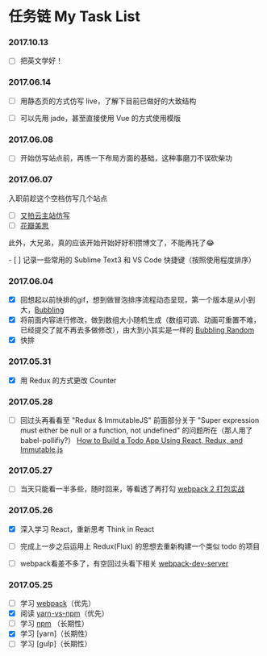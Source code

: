 # 任务链 My Task List




### 2017.10.13
- [ ] 把英文学好！






### 2017.06.14
- [ ] 用静态页的方式仿写 live，了解下目前已做好的大致结构
- [ ] 可以先用 jade，甚至直接使用 Vue 的方式使用模版


### 2017.06.08
- [ ] 开始仿写站点前，再练一下布局方面的基础，这种事磨刀不误砍柴功


### 2017.06.07
入职前趁这个空档仿写几个站点
- [ ] [又拍云主站仿写](https://www.upyun.com/)
- [ ] [花瓣美思](https://muse.huaban.com/)
<p>此外，大兄弟，真的应该开始开始好好积攒博文了，不能再托了😂</p>
- [ ] 记录一些常用的 Sublime Text3 和 VS Code 快捷键（按照使用程度排序）



### 2017.06.04
- [x] 回想起以前快排的gif，想到做冒泡排序流程动态呈现，第一个版本是从小到大，[Bubbling](http://localhost/~egoist/Web/Demo%20of%20web/Transfer/Practice/demo05/)
- [x] 将前面内容进行修改，做到数组大小随机生成（数组可调、动画可重置不难，已经提交了就不再去多做修改），由大到小其实是一样的 [Bubbling Random](http://localhost/~egoist/Web/Demo%20of%20web/Transfer/Practice/demo06/)
- [x] 快排

### 2017.05.31
- [x] 用 Redux 的方式更改 Counter


### 2017.05.28
- [ ] 回过头再看看至 "Redux & ImmutableJS" 前面部分关于 "Super expression must either be null or a function, not undefined" 的问题所在（那人用了babel-pollifiy?） [How to Build a Todo App Using React, Redux, and Immutable.js](https://www.sitepoint.com/how-to-build-a-todo-app-using-react-redux-and-immutable-js/)


### 2017.05.27
- [ ] 当天只能看一半多些，随时回来，等看透了再打勾 [webpack 2 打包实战](https://zhuanlan.zhihu.com/p/27046322)


### 2017.05.26
- [x] 深入学习 React，重新思考 Think in React
- [ ] 完成上一步之后运用上 Redux(Flux) 的思想去重新构建一个类似 todo 的项目
- [ ] webpack看差不多了，有空回过头看下相关 [webpack-dev-server](https://segmentfault.com/a/1190000006670084)


### 2017.05.25
- [ ] 学习 [webpack](https://webpack.js.org/guides/get-started/)（优先）
- [x] 阅读 [yarn-vs-npm](https://www.sitepoint.com/yarn-vs-npm/)（优先）
- [ ] 学习 [npm](https://docs.npmjs.com/misc/scripts#path) （长期性）
- [x] 学习 [yarn]（长期性）
- [ ] 学习 [gulp]（长期性）